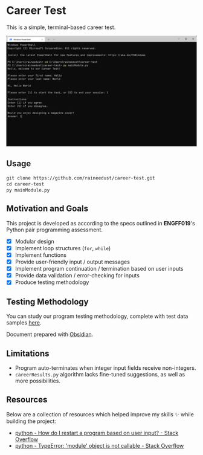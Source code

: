 # Career Test

This is a simple, terminal-based career test.

![careerShowcase](./careerShowcase.png)

## Usage

```shell
git clone https://github.com/raineedust/career-test.git
cd career-test
py mainModule.py
```

## Motivation and Goals

This project is developed as according to the specs outlined in **ENGFF019**'s Python pair programming assessment.

- [x] Modular design
- [x] Implement loop structures (`for`, `while`)
- [x] Implement functions
- [x] Provide user-friendly input / output messages
- [x] Implement program continuation / termination based on user inputs
- [x] Provide data validation / error-checking for inputs
- [x] Produce testing methodology

## Testing Methodology

You can study our program testing methodology, complete with test data samples [here](https://github.com/raineedust/career-test/blob/main/ENGFF019%20Career%20Test%20Testing%20Document.pdf).

Document prepared with [Obsidian](https://obsidian.md/).

## Limitations

- Program auto-terminates when integer input fields receive non-integers.
- `careerResults.py` algorithm lacks fine-tuned suggestions, as well as more possibilities.

## Resources

Below are a collection of resources which helped improve my skills :sparkles: while building the project:

- [python - How do I restart a program based on user input? - Stack Overflow](https://stackoverflow.com/questions/14907067/how-do-i-restart-a-program-based-on-user-input)
- [python - TypeError: 'module' object is not callable - Stack Overflow](https://stackoverflow.com/questions/4534438/typeerror-module-object-is-not-callable)
